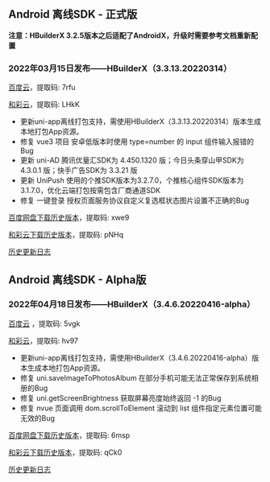 ## Android 离线SDK - 正式版

**注意：HBuilderX 3.2.5版本之后适配了AndroidX，升级时需要参考文档重新配置**

### 2022年03月15日发布——HBuilderX（3.3.13.20220314）

[百度云](https://pan.baidu.com/s/14SZ-CjlbaNtGHk3CpamgXQ)，提取码: 7rfu

[和彩云](https://caiyun.139.com/m/i?115Cnq50JAhSc)，提取码: LHkK

+ 更新uni-app离线打包支持，需使用HBuilderX（3.3.13.20220314）版本生成本地打包App资源。
+ 修复 vue3 项目 安卓低版本时使用 type=number 的 input 组件输入报错的Bug
+ 更新 uni-AD 腾讯优量汇SDK为 4.450.1320 版；今日头条穿山甲SDK为 4.3.0.1 版；快手广告SDK为 3.3.21 版
+ 更新 UniPush 使用的个推SDK版本为3.2.7.0，个推核心组件SDK版本为3.1.7.0，优化云端打包按需包含厂商通道SDK
+ 修复 一键登录 授权页面服务协议自定义复选框状态图片设置不正确的Bug

[百度网盘下载历史版本](https://pan.baidu.com/s/1qxxUqh9ifF7mfJ4T46NB4Q)，提取码: xwe9

[和彩云下载历史版本](https://caiyun.139.com/m/i?115CnWfhS1Aka)，提取码: pNHq

[历史更新日志](/AppDocs/download/historyRelease/androidRelease.md)


## Android 离线SDK - Alpha版

### 2022年04月18日发布——HBuilderX（3.4.6.20220416-alpha）

[百度云](https://pan.baidu.com/s/1NLBTW94Im_zg5R38Wiijdg) ，提取码: 5vgk

[和彩云](https://caiyun.139.com/m/i?115CnWcDn1YKU)，提取码: hv97

+ 更新uni-app离线打包支持，需使用HBuilderX（3.4.6.20220416-alpha）版本生成本地打包App资源。
+ 修复 uni.saveImageToPhotosAlbum 在部分手机可能无法正常保存到系统相册的Bug
+ 修复 uni.getScreenBrightness 获取屏幕亮度始终返回 -1 的Bug
+ 修复 nvue 页面调用 dom.scrollToElement 滚动到 list 组件指定元素位置可能无效的Bug

[百度网盘下载历史版本](https://pan.baidu.com/s/10fne34bwxWGtDJTd4PhroA)，提取码: 6msp

[和彩云下载历史版本](https://caiyun.139.com/m/i?115CnVmQQQRee)，提取码: qCk0

[历史更新日志](/AppDocs/download/historyRelease/androidAlpha.md)
